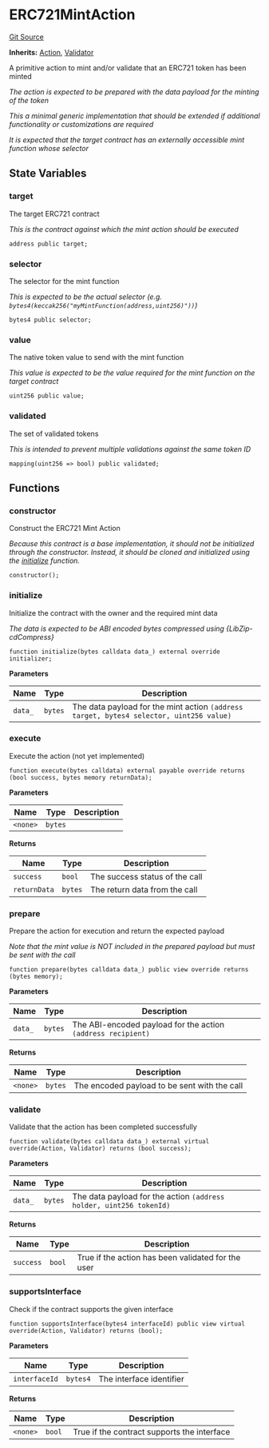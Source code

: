 # ERC721MintAction
[Git Source](https://github.com/rabbitholegg/boost-protocol/blob/6f67dc154ec78da76411fffa12a71fdb419e4e3c/src/actions/ERC721MintAction.sol)

**Inherits:**
[Action](/src/actions/Action.sol/abstract.Action.md), [Validator](/src/validators/Validator.sol/abstract.Validator.md)

A primitive action to mint and/or validate that an ERC721 token has been minted

*The action is expected to be prepared with the data payload for the minting of the token*

*This a minimal generic implementation that should be extended if additional functionality or customizations are required*

*It is expected that the target contract has an externally accessible mint function whose selector*


## State Variables
### target
The target ERC721 contract

*This is the contract against which the mint action should be executed*


```solidity
address public target;
```


### selector
The selector for the mint function

*This is expected to be the actual selector (e.g. `bytes4(keccak256("myMintFunction(address,uint256)"))`)*


```solidity
bytes4 public selector;
```


### value
The native token value to send with the mint function

*This value is expected to be the value required for the mint function on the target contract*


```solidity
uint256 public value;
```


### validated
The set of validated tokens

*This is intended to prevent multiple validations against the same token ID*


```solidity
mapping(uint256 => bool) public validated;
```


## Functions
### constructor

Construct the ERC721 Mint Action

*Because this contract is a base implementation, it should not be initialized through the constructor. Instead, it should be cloned and initialized using the [initialize](/src/actions/ERC721MintAction.sol/contract.ERC721MintAction.md#initialize) function.*


```solidity
constructor();
```

### initialize

Initialize the contract with the owner and the required mint data

*The data is expected to be ABI encoded bytes compressed using {LibZip-cdCompress}*


```solidity
function initialize(bytes calldata data_) external override initializer;
```
**Parameters**

|Name|Type|Description|
|----|----|-----------|
|`data_`|`bytes`|The data payload for the mint action `(address target, bytes4 selector, uint256 value)`|


### execute

Execute the action (not yet implemented)


```solidity
function execute(bytes calldata) external payable override returns (bool success, bytes memory returnData);
```
**Parameters**

|Name|Type|Description|
|----|----|-----------|
|`<none>`|`bytes`||

**Returns**

|Name|Type|Description|
|----|----|-----------|
|`success`|`bool`|The success status of the call|
|`returnData`|`bytes`|The return data from the call|


### prepare

Prepare the action for execution and return the expected payload

*Note that the mint value is NOT included in the prepared payload but must be sent with the call*


```solidity
function prepare(bytes calldata data_) public view override returns (bytes memory);
```
**Parameters**

|Name|Type|Description|
|----|----|-----------|
|`data_`|`bytes`|The ABI-encoded payload for the action `(address recipient)`|

**Returns**

|Name|Type|Description|
|----|----|-----------|
|`<none>`|`bytes`|The encoded payload to be sent with the call|


### validate

Validate that the action has been completed successfully


```solidity
function validate(bytes calldata data_) external virtual override(Action, Validator) returns (bool success);
```
**Parameters**

|Name|Type|Description|
|----|----|-----------|
|`data_`|`bytes`|The data payload for the action `(address holder, uint256 tokenId)`|

**Returns**

|Name|Type|Description|
|----|----|-----------|
|`success`|`bool`|True if the action has been validated for the user|


### supportsInterface

Check if the contract supports the given interface


```solidity
function supportsInterface(bytes4 interfaceId) public view virtual override(Action, Validator) returns (bool);
```
**Parameters**

|Name|Type|Description|
|----|----|-----------|
|`interfaceId`|`bytes4`|The interface identifier|

**Returns**

|Name|Type|Description|
|----|----|-----------|
|`<none>`|`bool`|True if the contract supports the interface|


